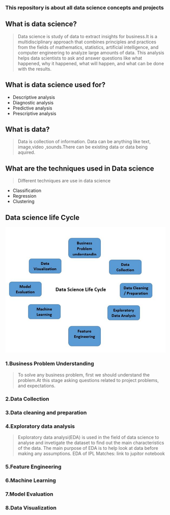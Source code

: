 ### This repository is about all data science concepts and projects
## What is data science?
> Data science is study of data to extract insights for business.It is a multidisciplinary approach that combines principles and practices from the fields of mathematics, statistics, artificial intelligence, and computer engineering to analyze large amounts of data. This analysis helps data scientists to ask and answer questions like what happened, why it happened, what will happen, and what can be done with the results.
## What is data science used for?
- Descriptive analysis
- Diagnostic analysis
- Predictive analysis
- Prescriptive analysis

## What is data?
> Data is collection of information. Data can be anything like text, image,video ,sounds.There can be existing data or data being aquired.

## What are the techniques used in Data science
> Different techniques are use in data science
- Classification
- Regression
- Clustering

## Data science life Cycle

[![Data science life cycle](https://raw.githubusercontent.com/chethanatgithub/Data-Science/main/images/Data%20Science%20Life%20Cycle.JPG "Data science life cycle")](https://raw.githubusercontent.com/chethanatgithub/Data-Science/main/images/Data%20Science%20Life%20Cycle.JPG "Data science life cycle")

### 1.Business Problem Understanding
> To solve any business problem, first we should understand the problem.At this stage asking questions related to project problems, and expectations.
### 2.Data Collection
### 3.Data cleaning and preparation
### 4.Exploratory data analysis
> Exploratory data analysi(EDA) is used in the field of data science to analyse and invetigate the dataset to find out the main characteristics of the data.
> The main purpose of EDA is to help look at data before making any assumptions.
> EDA of IPL Matches: link to jupitor notebook
### 5.Feature Engineering
### 6.Machine Learning
### 7.Model Evaluation
### 8.Data Visualization


